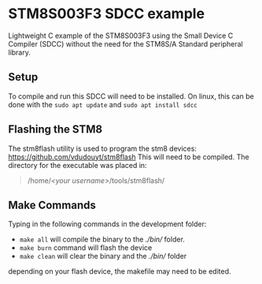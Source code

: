 # STM8S003F3 SDCC example
Lightweight C example of the STM8S003F3 using the Small Device C Compiler (SDCC) without the need for the STM8S/A Standard peripheral library.

## Setup
To compile and run this SDCC will need to be installed.
On linux, this can be done with the `sudo apt update` and `sudo apt install sdcc`

## Flashing the STM8
The stm8flash utility is used to program the stm8 devices: https://github.com/vdudouyt/stm8flash 
This will need to be compiled. The directory for the executable was placed in:

>/home/*\<your username\>*/tools/stm8flash/

## Make Commands

Typing in the following commands in the development folder:
- `make all` will compile the binary to the *./bin/* folder.
- `make burn` command will flash the device
- `make clean` will clear the binary and the *./bin/* folder

depending on your flash device, the makefile may need to be edited.
